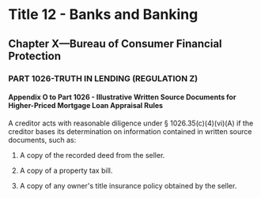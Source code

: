 
# Title 12 - Banks and Banking
## Chapter X—Bureau of Consumer Financial Protection
### PART 1026-TRUTH IN LENDING (REGULATION Z)
#### Appendix O to Part 1026 - Illustrative Written Source Documents for Higher-Priced Mortgage Loan Appraisal Rules

A creditor acts with reasonable diligence under § 1026.35(c)(4)(vi)(A) if the creditor bases its determination on information contained in written source documents, such as:

1. A copy of the recorded deed from the seller.

2. A copy of a property tax bill.

3. A copy of any owner's title insurance policy obtained by the seller.
